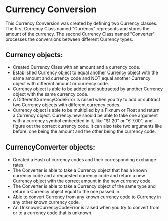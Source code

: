 # Currency Conversion #

This Currency Conversion was created by defining two Currency classes. The first Currency Class named "Currency" represents and stores the amount of the currency. The second Currency Class named "Converter" processes the conversions between different Currency types.

## Currency objects: ##

* Created Currency Class with an amount and a currency code.
* Established Currency object to equal another Currency object with the same amount and currency code and NOT equal another Currency object with different amount or currency code.
* Currency object is able to be added and subtracted by another Currency object with the same currency code.
* A DifferentCurrencyCodeError is raised when you try to add or subtract two Currency objects with different currency codes.
* Currency object is able to be multiplied by a Fixnum or Float and return a Currency object.
Currency.new should be able to take one argument with a currency symbol embedded in it, like "$1.20" or "€ 7.00", and figure out the correct currency code. It can also take two arguments like before, one being the amount and the other being the currency code.

## CurrencyConverter objects: ##

* Created a Hash of currency codes and their corresponding exchange rates.
* The Converter is able to take a Currency object that has a known currency code and a requested currency code and return a new Currency object with the correct amount in the new currency code.
* The Converter is able to take a Currency object of the same type and return a Currency object equal to the one passed in.
* Able to convert Currency from any known currency code to Currency in any other known currency code.
* An UnknownCurrencyCodeError is raised when you try to convert from or to a currency code that is unknown.
